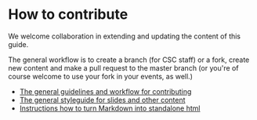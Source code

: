 # How to contribute

We welcome collaboration in extending and updating the content
of this guide.

The general workflow is to create a branch (for CSC staff) or a
fork, create new content and make a pull request to the master
branch (or you're of course welcome to use your fork in your
events, as well.)

- [The general guidelines and workflow for contributing](CONTRIBUTING.md)
- [The general styleguide for slides and other content](STYLEGUIDE.md)
- [Instructions how to turn Markdown into standalone html](MD_to_html.md)
